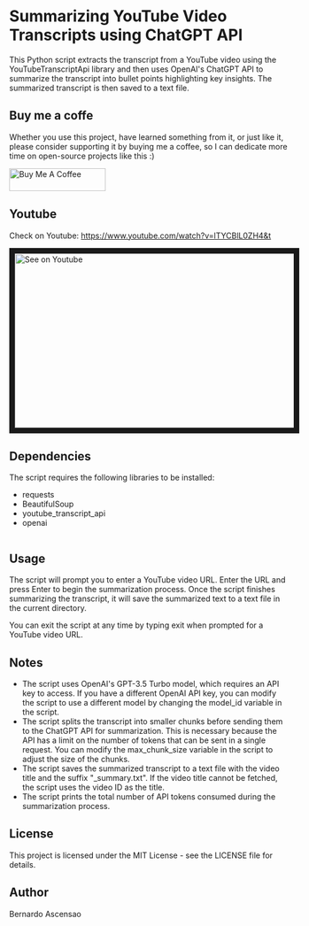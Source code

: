 # Summarizing YouTube Video Transcripts using ChatGPT API

This Python script extracts the transcript from a YouTube video using the YouTubeTranscriptApi library and then uses OpenAI's ChatGPT API to summarize the transcript into bullet points highlighting key insights. The summarized transcript is then saved to a text file.
## Buy me a coffe
Whether you use this project, have learned something from it, or just like it, please consider supporting it by buying me a coffee, so I can dedicate more time on open-source projects like this :)

<a href="https://www.buymeacoffee.com/ascensao1" target="_blank"><img src="https://cdn.buymeacoffee.com/buttons/default-yellow.png" alt="Buy Me A Coffee" height="41" width="174"></a>

## Youtube

Check on Youtube: https://www.youtube.com/watch?v=lTYCBlL0ZH4&t

<img src="https://bernardoascensao.com/outsourcing/Stop_wasting_your_time.png" alt="See on Youtube" width="560" height="315" border="10"/>


## Dependencies

The script requires the following libraries to be installed:

- requests
- BeautifulSoup
- youtube_transcript_api
- openai

 ```pip install requests beautifulsoup4 youtube_transcript_api openai
 ```


## Usage

The script will prompt you to enter a YouTube video URL. Enter the URL and press Enter to begin the summarization process. Once the script finishes summarizing the transcript, it will save the summarized text to a text file in the current directory.

You can exit the script at any time by typing exit when prompted for a YouTube video URL.


## Notes

- The script uses OpenAI's GPT-3.5 Turbo model, which requires an API key to access. If you have a different OpenAI API key, you can modify the script to use a different model by changing the model_id variable in the script.
- The script splits the transcript into smaller chunks before sending them to the ChatGPT API for summarization. This is necessary because the API has a limit on the number of tokens that can be sent in a single request. You can modify the max_chunk_size variable in the script to adjust the size of the chunks.
- The script saves the summarized transcript to a text file with the video title and the suffix "_summary.txt". If the video title cannot be fetched, the script uses the video ID as the title.
- The script prints the total number of API tokens consumed during the summarization process.

## License

This project is licensed under the MIT License - see the LICENSE file for details.
  

## Author

Bernardo Ascensao
